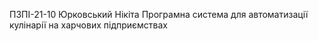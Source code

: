 ПЗПІ-21-10
Юрковський Нікіта
Програмна система для автоматизації кулінарії на харчових
підприємствах
